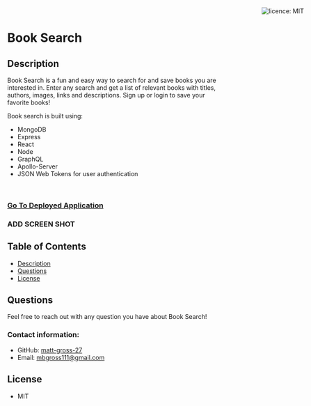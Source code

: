 # Book Search

<div style="position: absolute; top: 22px; right: 50px">

![licence: MIT](https://img.shields.io/badge/license-MIT-blue)
</div>

## Description
Book Search is a fun and easy way to search for and save books you are interested in. Enter any search and get a list of relevant books with titles, authors, images, links and descriptions. Sign up or login to save your favorite books! 

Book search is built using:
  - MongoDB
  - Express
  - React
  - Node
  - GraphQL
  - Apollo-Server
  - JSON Web Tokens for user authentication
<br>

### [Go To Deployed Application](ADD_URL)
### ADD SCREEN SHOT

## Table of Contents
  - [Description](#description)
  - [Questions](#questions)
  - [License](#license)

## Questions
Feel free to reach out with any question you have about Book Search!

### Contact information:
- GitHub: [matt-gross-27](https://www.github.com/matt-gross-27)
- Email: [mbgross111@gmail.com](mailto:mbgross111@gmail.com)

## License
- MIT
